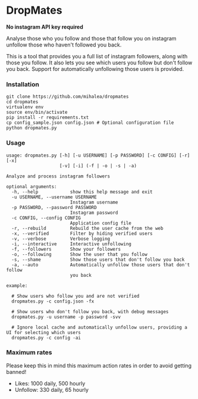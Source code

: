 # DropMates

**No instagram API key required**

Analyse those who you follow and those that follow you on instagram
unfollow those who haven't followed you back. 

This is a tool that provides you a full list of instagram followers, along with those you follow. 
It also lets you see which users you follow but don't follow you back. 
Support for automatically unfollowing those users is provided.

### Installation
```
git clone https://github.com/mihalea/dropmates
cd dropmates
virtualenv env
source env/bin/activate
pip install -r requirements.txt
cp config_sample.json config.json # Optional configuration file
python dropmates.py
```

### Usage
```
usage: dropmates.py [-h] [-u USERNAME] [-p PASSWORD] [-c CONFIG] [-r] [-x]
                    [-v] [-i] (-f | -o | -s | -a)

Analyze and process instagram followers

optional arguments:
  -h, --help            show this help message and exit
  -u USERNAME, --username USERNAME
                        Instagram username
  -p PASSWORD, --password PASSWORD
                        Instagram password
  -c CONFIG, --config CONFIG
                        Application config file
  -r, --rebuild         Rebuild the user cache from the web
  -x, --verified        Filter by hiding verified users
  -v, --verbose         Verbose logging
  -i, --interactive     Interactive unfollowing
  -f, --followers       Show your followers
  -o, --following       Show the user that you follow
  -s, --shame           Show those users that don't follow you back
  -a, --auto            Automatically unfollow those users that don't follow
                        you back

example:

  # Show users who follow you and are not verified
  dropmates.py -c config.json -fx

  # Show users who don't follow you back, with debug messages
  dropmates.py -u username -p password -svv

  # Ignore local cache and automatically unfollow users, providing a UI for selecting which users
  dropmates.py -c config -ai
```
### Maximum rates
Please keep this in mind this maximum action rates in order to avoid getting banned!
- Likes: 1000 daily, 500 hourly
- Unfollow: 330 daily, 65 hourly
